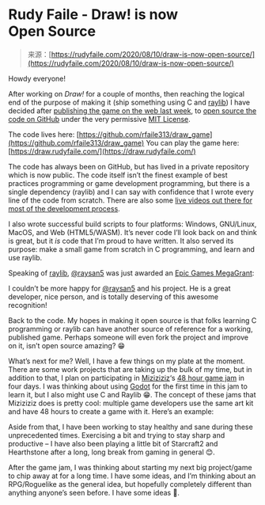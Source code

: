 <!--yml
category: 未分类
date: 2024-05-29 13:28:24
-->

# Rudy Faile - Draw! is now Open Source

> 来源：[https://rudyfaile.com/2020/08/10/draw-is-now-open-source/](https://rudyfaile.com/2020/08/10/draw-is-now-open-source/)

Howdy everyone!

After working on *Draw!* for a couple of months, then reaching the logical end of the purpose of making it (ship something using C and [raylib](https://github.com/raysan5/raylib)) I have decided after [publishing the game on the web last week](https://rudyfaile.com/2020/08/01/draw-is-now-playable/), to [open source the code on GitHub](https://github.com/rfaile313/draw_game) under the very permissive [MIT License](https://opensource.org/licenses/MIT).

The code lives here: [https://github.com/rfaile313/draw_game](https://github.com/rfaile313/draw_game)
You can play the game here: [https://draw.rudyfaile.com/](https://draw.rudyfaile.com/)

The code has always been on GitHub, but has lived in a private repository which is now public. The code itself isn’t the finest example of best practices programming or game development programming, but there is a single dependency (raylib) and I can say with confidence that I wrote every line of the code from scratch. There are also some [live videos out there for most of the development process](https://www.youtube.com/watch?v=j6rlTtGrld4&list=PL4S_BY15GtahZswoQWexPodfXMVgyq32f).

I also wrote successful build scripts to four platforms: Windows, GNU/Linux, MacOS, and Web (HTML5/WASM). It’s never code I’ll look back on and think is great, but it *is* code that I’m proud to have written. It also served its purpose: make a small game from scratch in C programming, and learn and use raylib.

Speaking of [raylib](https://github.com/raysan5/raylib), [@raysan5](https://twitter.com/raysan5) was just awarded an [Epic Games MegaGrant](https://www.unrealengine.com/en-US/megagrants):

I couldn’t be more happy for [@raysan5](https://twitter.com/raysan5) and his project. He is a great developer, nice person, and is totally deserving of this awesome recognition!

Back to the code. My hopes in making it open source is that folks learning C programming or raylib can have another source of reference for a working, published game. Perhaps someone will even fork the project and improve on it, isn’t open source amazing? 😁

What’s next for me? Well, I have a few things on my plate at the moment. There are some work projects that are taking up the bulk of my time, but in addition to that, I plan on participating in [Miziziziz](https://twitter.com/miziziziz)‘s [48 hour game jam](https://itch.io/jam/miz-jam-1) in four days. I was thinking about using [Godot](https://godotengine.org/) for the first time in this jam to learn it, but I also might use C and Raylib 😁. The concept of these jams that Miziziziz does is pretty cool: multiple game developers use the same art kit and have 48 hours to create a game with it. Here’s an example:

Aside from that, I have been working to stay healthy and sane during these unprecedented times. Exercising a bit and trying to stay sharp and productive – I have also been playing a little bit of Starcraft2 and Hearthstone after a long, long break from gaming in general 😊.

After the game jam, I was thinking about starting my next big project/game to chip away at for a long time. I have some ideas, and I’m thinking about an RPG/Roguelike as the general idea, but hopefully completely different than anything anyone’s seen before. I have some ideas 🤠.